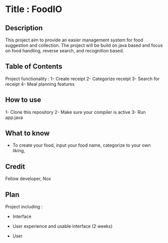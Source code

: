 # Title : FoodIO

## Description 
This project aim to provide an easier management system for food suggestion and collection. The project will be build on java based and focus on food handling, reverse search, and recognition based.

## Table of Contents
Project functionality :
1- Create receipt
2- Categorize receipt
3- Search for receipt
4- Meal planning features

## How to use
1- Clone this repository
2- Make sure your compiler is active
3- Run app.java

## What to know
- To create your food, input your food name, categorize to your own liking,

## Credit
Fellow developer, Nox

## Plan
Project including :
 + Interface
- User experience and usable interface (2 weeks)
 + User 
